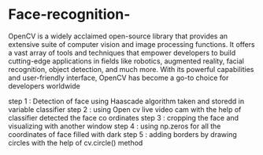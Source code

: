 # Face-recognition-
OpenCV is a widely acclaimed open-source library that provides an extensive suite of computer vision and image processing functions. It offers a vast array of tools and techniques that empower developers to build cutting-edge applications in fields like robotics, augmented reality, facial recognition, object detection, and much more. With its powerful capabilities and user-friendly interface, OpenCV has become a go-to choice for developers worldwide

step 1  : Detection of face using Haascade algorithm taken and storedd in variable classifier 
step 2  : using Open cv live video cam with the help of classifier detected the face co ordinates
step 3  : cropping the face and visualizing with another window
step 4  : using np.zeros for all the coordinates of face filled with dark
step 5  : adding borders by drawing circles with the help of cv.circle() method
